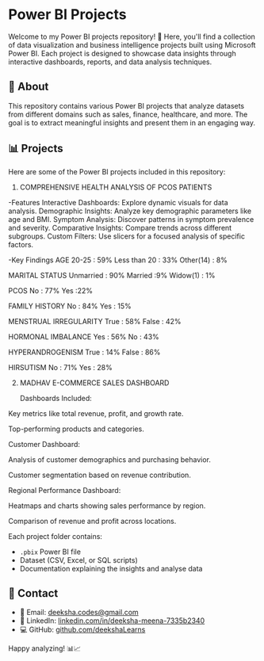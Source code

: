 # Power BI Projects

Welcome to my Power BI projects repository! 🚀 Here, you'll find a collection of data visualization and business intelligence projects built using Microsoft Power BI. Each project is designed to showcase data insights through interactive dashboards, reports, and data analysis techniques.


## 📖 About
This repository contains various Power BI projects that analyze datasets from different domains such as sales, finance, healthcare, and more. The goal is to extract meaningful insights and present them in an engaging way.

## 📊 Projects
Here are some of the Power BI projects included in this repository:
1) COMPREHENSIVE HEALTH ANALYSIS OF PCOS PATIENTS
   
-Features
Interactive Dashboards: Explore dynamic visuals for data analysis.
Demographic Insights: Analyze key demographic parameters like age and BMI.
Symptom Analysis: Discover patterns in symptom prevalence and severity.
Comparative Insights: Compare trends across different subgroups.
Custom Filters: Use slicers for a focused analysis of specific factors.

-Key Findings
AGE 20-25 : 59% Less than 20 : 33% Other(14) : 8%

MARITAL STATUS Unmarried : 90% Married :9% Widow(1) : 1%

PCOS No : 77% Yes :22%

FAMILY HISTORY No : 84% Yes : 15%

MENSTRUAL IRREGULARITY True : 58% False : 42%

HORMONAL IMBALANCE Yes : 56% No : 43%

HYPERANDROGENISM True : 14% False : 86%

HIRSUTISM No : 71% Yes : 28%



2) MADHAV E-COMMERCE SALES DASHBOARD

   Dashboards Included:

Key metrics like total revenue, profit, and growth rate.

Top-performing products and categories.

Customer Dashboard:

Analysis of customer demographics and purchasing behavior.

Customer segmentation based on revenue contribution.

Regional Performance Dashboard:

Heatmaps and charts showing sales performance by region.

Comparison of revenue and profit across locations.

Each project folder contains:
- `.pbix` Power BI file
- Dataset (CSV, Excel, or SQL scripts)
- Documentation explaining the insights and analyse data

## 📩 Contact

- 📧 Email: [deeksha.codes@gmail.com](mailto:deeksha.codes@gmail.com)
- 🔗 LinkedIn: [linkedin.com/in/deeksha-meena-7335b2340](https://linkedin.com/in/deeksha-meena-7335b2340)
- 💻 GitHub: [github.com/deekshaLearns](https://github.com/deekshaLearns)

Happy analyzing! 📊📈




